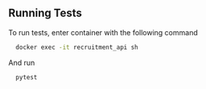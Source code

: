 
## Running Tests

To run tests, enter container with the following command

```bash
  docker exec -it recruitment_api sh
```

And run
```bash
  pytest
```

